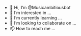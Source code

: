 - 👋 Hi, I’m @Musicambitiousbot
- 👀 I’m interested in ...
- 🌱 I’m currently learning ...
- 💞️ I’m looking to collaborate on ...
- 📫 How to reach me ...

<!---
Musicambitiousbot/Musicambitiousbot is a ✨ special ✨ repository because its `README.md` (this file) appears on your GitHub profile.
You can click the Preview link to take a look at your changes.
--->
